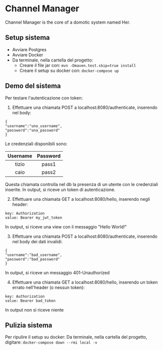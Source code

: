 # Channel Manager
Channel Manager is the core of a domotic system named Her.

## Setup sistema
- Avviare Postgres
- Avviare Docker
- Da terminale, nella cartella del progetto:
  - Creare il file jar con: `mvn -Dmaven.test.skip=true install`
  - Creare il setup su docker con: `docker-compose up`

## Demo del sistema
Per testare l'autenticazione con token:

1) Effettuare una chiamata POST a localhost:8080/authenticate, inserendo nel body:
```
{
"username":"uno_username",
"password":"una_password"
}
```
Le credenziali disponibili sono:

| Username | Password |
|:--------:|:--------:|
|tizio|pass1|
|caio|pass2|

Questa chiamata controlla nel db la presenza di un utente con le credenziali inserite.
In output, si riceve un token di autenticazione.

2) Effettuare una chiamata GET a localhost:8080/hello, inserendo negli header:
```
key: Authorization
value: Bearer my_jwt_token
```
In output, si riceve una view con il messaggio "Hello World!"

3) Effettuare una chiamata POST a localhost:8080/authenticate, inserendo nel body dei dati invalidi:
```
{
"username":"bad_username",
"password":"bad_password"
}
```
In output, si riceve un messaggio 401-Unauthorized

4) Effettuare una chiamata GET a localhost:8080/hello, inserendo un token errato nell'header (o nessun token):
```
key: Authorization
value: Bearer bad_token
```
In output non si riceve niente

## Pulizia sistema
Per ripulire il setup su docker:
Da terminale, nella cartella del progetto, digitare: `docker-compose down --rmi local -v`
